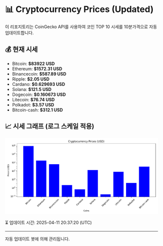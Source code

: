 
# 📊 Cryptocurrency Prices (Updated)

이 리포지토리는 CoinGecko API를 사용하여 코인 TOP 10 시세를 10분가격으로 자동 업데이트합니다.

## 💰 현재 시세
- Bitcoin: **$83922 USD**
- Ethereum: **$1572.31 USD**
- Binancecoin: **$587.89 USD**
- Ripple: **$2.05 USD**
- Cardano: **$0.629693 USD**
- Solana: **$121.5 USD**
- Dogecoin: **$0.160673 USD**
- Litecoin: **$76.74 USD**
- Polkadot: **$3.57 USD**
- Bitcoin-cash: **$312.1 USD**

## 📈 시세 그래프 (로그 스케일 적용)
![Crypto Prices](crypto_prices.png)

⏳ 업데이트 시간: 2025-04-11 20:37:20 (UTC)

---
자동 업데이트 봇에 의해 관리됩니다.
